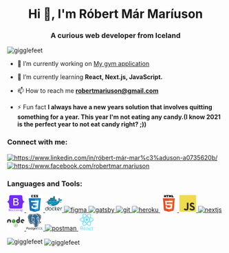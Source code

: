 <h1 align="center">Hi 👋, I'm Róbert Már Maríuson</h1>
<h3 align="center">A curious web developer from Iceland</h3>

<p align="left"> <img src="https://komarev.com/ghpvc/?username=gigglefeet&label=Profile%20views&color=0e75b6&style=flat" alt="gigglefeet" /> </p>

- 🔭 I’m currently working on [My gym application](https://github.com/Gigglefeet/gymapp)

- 🌱 I’m currently learning **React, Next.js, JavaScript.**

- 📫 How to reach me **robertmariuson@gmail.com**

- ⚡ Fun fact **I always have a new years solution that involves quitting something for a year. This year I'm not eating any candy.(I know 2021 is the perfect year to not eat candy right? ;))**

<h3 align="left">Connect with me:</h3>
<p align="left">
<a href="https://linkedin.com/in/https://www.linkedin.com/in/róbert-már-mar%c3%aduson-a0735620b/" target="blank"><img align="center" src="https://cdn.jsdelivr.net/npm/simple-icons@3.0.1/icons/linkedin.svg" alt="https://www.linkedin.com/in/róbert-már-mar%c3%aduson-a0735620b/" height="30" width="40" /></a>
<a href="https://fb.com/https://www.facebook.com/robertmar.mariuson" target="blank"><img align="center" src="https://cdn.jsdelivr.net/npm/simple-icons@3.0.1/icons/facebook.svg" alt="https://www.facebook.com/robertmar.mariuson" height="30" width="40" /></a>
</p>

<h3 align="left">Languages and Tools:</h3>
<p align="left"> <a href="https://getbootstrap.com" target="_blank"> <img src="https://raw.githubusercontent.com/devicons/devicon/master/icons/bootstrap/bootstrap-plain-wordmark.svg" alt="bootstrap" width="40" height="40"/> </a> <a href="https://www.w3schools.com/css/" target="_blank"> <img src="https://raw.githubusercontent.com/devicons/devicon/master/icons/css3/css3-original-wordmark.svg" alt="css3" width="40" height="40"/> </a> <a href="https://www.docker.com/" target="_blank"> <img src="https://raw.githubusercontent.com/devicons/devicon/master/icons/docker/docker-original-wordmark.svg" alt="docker" width="40" height="40"/> </a> <a href="https://www.figma.com/" target="_blank"> <img src="https://www.vectorlogo.zone/logos/figma/figma-icon.svg" alt="figma" width="40" height="40"/> </a> <a href="https://www.gatsbyjs.com/" target="_blank"> <img src="https://www.vectorlogo.zone/logos/gatsbyjs/gatsbyjs-icon.svg" alt="gatsby" width="40" height="40"/> </a> <a href="https://git-scm.com/" target="_blank"> <img src="https://www.vectorlogo.zone/logos/git-scm/git-scm-icon.svg" alt="git" width="40" height="40"/> </a> <a href="https://heroku.com" target="_blank"> <img src="https://www.vectorlogo.zone/logos/heroku/heroku-icon.svg" alt="heroku" width="40" height="40"/> </a> <a href="https://www.w3.org/html/" target="_blank"> <img src="https://raw.githubusercontent.com/devicons/devicon/master/icons/html5/html5-original-wordmark.svg" alt="html5" width="40" height="40"/> </a> <a href="https://developer.mozilla.org/en-US/docs/Web/JavaScript" target="_blank"> <img src="https://raw.githubusercontent.com/devicons/devicon/master/icons/javascript/javascript-original.svg" alt="javascript" width="40" height="40"/> </a> <a href="https://nextjs.org/" target="_blank"> <img src="https://cdn.worldvectorlogo.com/logos/nextjs-3.svg" alt="nextjs" width="40" height="40"/> </a> <a href="https://nodejs.org" target="_blank"> <img src="https://raw.githubusercontent.com/devicons/devicon/master/icons/nodejs/nodejs-original-wordmark.svg" alt="nodejs" width="40" height="40"/> </a> <a href="https://www.postgresql.org" target="_blank"> <img src="https://raw.githubusercontent.com/devicons/devicon/master/icons/postgresql/postgresql-original-wordmark.svg" alt="postgresql" width="40" height="40"/> </a> <a href="https://postman.com" target="_blank"> <img src="https://www.vectorlogo.zone/logos/getpostman/getpostman-icon.svg" alt="postman" width="40" height="40"/> </a> <a href="https://reactjs.org/" target="_blank"> <img src="https://raw.githubusercontent.com/devicons/devicon/master/icons/react/react-original-wordmark.svg" alt="react" width="40" height="40"/> </a> </p>

<p><img align="left" src="https://github-readme-stats.vercel.app/api/top-langs?username=gigglefeet&show_icons=true&locale=en&layout=compact" alt="gigglefeet" /></p>

<p>&nbsp;<img align="center" src="https://github-readme-stats.vercel.app/api?username=gigglefeet&show_icons=true&locale=en" alt="gigglefeet" /></p>
